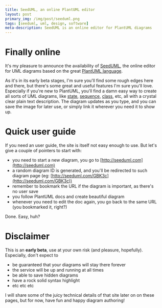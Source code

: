 ```yaml
---
title: SeedUML, an online PlantUML editor
layout: post
primary_img: /img/post/seeduml.png
tags: [seeduml, uml, design, software]
meta-description: SeedUML is an online editor for PlantUML diagrams
---
```


Finally online
==============

It's my pleasure to announce the availability of [SeedUML](http://seeduml.com), the online editor for UML diagrams based on the great [PlantUML language](http://plantuml.sourceforge.net/).

As it's in its early beta stages, I'm sure you'll find some rough edges here and there, but there's some great and useful features I'm sure you'll love. Especially if you're new to PlantUML, you'll find a damn easy way to create all sorts of UML diagrams, like [state](http://seeduml.com/GBK3c), [sequence](http://seeduml.com/Nmr0D), [class](http://seeduml.com/Jgfv9), etc, all with a crystal clear plain text description. The diagram updates as you type, and you can save the image for later use, or simply link it wherever you need it to show up.

Quick user guide
================

If you need an user guide, the site is itself not easy enough to use. But let's give a couple of pointers to start with:

- you need to start a new diagram, you go to [http://seeduml.com](http://seeduml.com)
- a random diagram ID is generated, and you'll be redirected to such diagram page (eg: [http://seeduml.com/GBK3c](http://seeduml.com/GBK3c))
- remember to bookmark the URL if the diagram is important, as there's no user save
- you follow PlantUML docs and create beautiful diagram
- whenever you need to edit the doc again, you go back to the same URL (you bookmarked it, right?)

Done. Easy, huh?

Disclaimer
==========

This is an **early beta**, use at your own risk (and pleasure, hopefully). Especially, don't expect to

- be guaranteed that your diagrams will stay there forever
- the service will be up and running at all times
- be able to save hidden diagrams
- have a rock solid syntax highlight
- etc etc etc

I will share some of the juicy technical details of that site later on on these pages, but for now, have fun and happy diagram authoring!
